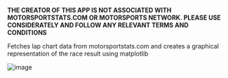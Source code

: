 **THE CREATOR OF THIS APP IS NOT ASSOCIATED WITH MOTORSPORTSTATS.COM OR MOTORSPORTS NETWORK. PLEASE USE CONSIDERATELY AND FOLLOW ANY RELEVANT TERMS AND CONDITIONS**

Fetches lap chart data from motorsportstats.com and creates a graphical representation of the race result using matplotlib

![image](https://github.com/fifisaac/lap-chart-plotter/assets/99099211/6b39098e-a5e3-44a1-b742-9509521a5a72)
